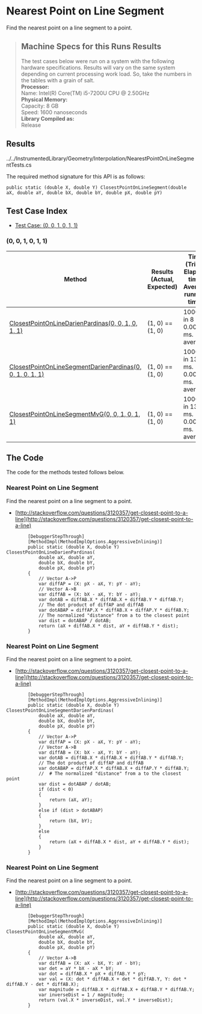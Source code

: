 # Nearest Point on Line Segment

Find the nearest point on a line segment to a point.

> ## Machine Specs for this Runs Results
> The test cases below were run on a system with the following hardware specifications. Results will vary on the same system depending on current processing work load. So, take the numbers in the tables with a grain of salt.  
> **Processor:**  
> Name: Intel(R) Core(TM) i5-7200U CPU @ 2.50GHz  
  > **Physical Memory:**  
> Capacity: 8 GB  
> Speed: 1600 nanoseconds  
  > **Library Compiled as:**  
> Release  

## Results

../../InstrumentedLibrary/Geometry/Interpolation/NearestPointOnLineSegmentTests.cs

The required method signature for this API is as follows:

```CSharp
public static (double X, double Y) ClosestPointOnLineSegment(double aX, double aY, double bX, double bY, double pX, double pY)
```

## Test Case Index

- [Test Case: (0, 0, 1, 0, 1, 1)](#0,-0,-1,-0,-1,-1)

### (0, 0, 1, 0, 1, 1)

| Method | Results (Actual, Expected) | Time (Trials, Elapsed time, Average running time) | Notes |
|---|---|---|---|
| [ClosestPointOnLineDarienPardinas(0, 0, 1, 0, 1, 1)](#Nearest-Point-on-Line-Segment) | (1, 0) == (1, 0) | 10000 in 8 ms. 0.0008 ms. average | . |
| [ClosestPointOnLineSegmentDarienPardinas(0, 0, 1, 0, 1, 1)](#Nearest-Point-on-Line-Segment) | (1, 0) == (1, 0) | 10000 in 13 ms. 0.0013 ms. average | . |
| [ClosestPointOnLineSegmentMvG(0, 0, 1, 0, 1, 1)](#Nearest-Point-on-Line-Segment) | (1, 0) == (1, 0) | 10000 in 13 ms. 0.0013 ms. average | . |

## The Code

The code for the methods tested follows below.

### Nearest Point on Line Segment

Find the nearest point on a line segment to a point.  
- [http://stackoverflow.com/questions/3120357/get-closest-point-to-a-line](http://stackoverflow.com/questions/3120357/get-closest-point-to-a-line)

```CSharp
        [DebuggerStepThrough]
        [MethodImpl(MethodImplOptions.AggressiveInlining)]
        public static (double X, double Y) ClosestPointOnLineDarienPardinas(
            double aX, double aY,
            double bX, double bY,
            double pX, double pY)
        {
            // Vector A->P
            var diffAP = (X: pX - aX, Y: pY - aY);
            // Vector A->B
            var diffAB = (X: bX - aX, Y: bY - aY);
            var dotAB = diffAB.X * diffAB.X + diffAB.Y * diffAB.Y;
            // The dot product of diffAP and diffAB
            var dotABAP = diffAP.X * diffAB.X + diffAP.Y * diffAB.Y;
            // The normalized "distance" from a to the closest point
            var dist = dotABAP / dotAB;
            return (aX + diffAB.X * dist, aY + diffAB.Y * dist);
        }
```

### Nearest Point on Line Segment

Find the nearest point on a line segment to a point.  
- [http://stackoverflow.com/questions/3120357/get-closest-point-to-a-line](http://stackoverflow.com/questions/3120357/get-closest-point-to-a-line)

```CSharp
        [DebuggerStepThrough]
        [MethodImpl(MethodImplOptions.AggressiveInlining)]
        public static (double X, double Y) ClosestPointOnLineSegmentDarienPardinas(
            double aX, double aY,
            double bX, double bY,
            double pX, double pY)
        {
            // Vector A->P
            var diffAP = (X: pX - aX, Y: pY - aY);
            // Vector A->B
            var diffAB = (X: bX - aX, Y: bY - aY);
            var dotAB = diffAB.X * diffAB.X + diffAB.Y * diffAB.Y;
            // The dot product of diffAP and diffAB
            var dotABAP = diffAP.X * diffAB.X + diffAP.Y * diffAB.Y;
            //  # The normalized "distance" from a to the closest point
            var dist = dotABAP / dotAB;
            if (dist < 0)
            {
                return (aX, aY);
            }
            else if (dist > dotABAP)
            {
                return (bX, bY);
            }
            else
            {
                return (aX + diffAB.X * dist, aY + diffAB.Y * dist);
            }
        }
```

### Nearest Point on Line Segment

Find the nearest point on a line segment to a point.  
- [http://stackoverflow.com/questions/3120357/get-closest-point-to-a-line](http://stackoverflow.com/questions/3120357/get-closest-point-to-a-line)

```CSharp
        [DebuggerStepThrough]
        [MethodImpl(MethodImplOptions.AggressiveInlining)]
        public static (double X, double Y) ClosestPointOnLineSegmentMvG(
            double aX, double aY,
            double bX, double bY,
            double pX, double pY)
        {
            // Vector A->B
            var diffAB = (X: aX - bX, Y: aY - bY);
            var det = aY * bX - aX * bY;
            var dot = diffAB.X * pX + diffAB.Y * pY;
            var val = (X: dot * diffAB.X + det * diffAB.Y, Y: dot * diffAB.Y - det * diffAB.X);
            var magnitude = diffAB.X * diffAB.X + diffAB.Y * diffAB.Y;
            var inverseDist = 1 / magnitude;
            return (val.X * inverseDist, val.Y * inverseDist);
        }
```

